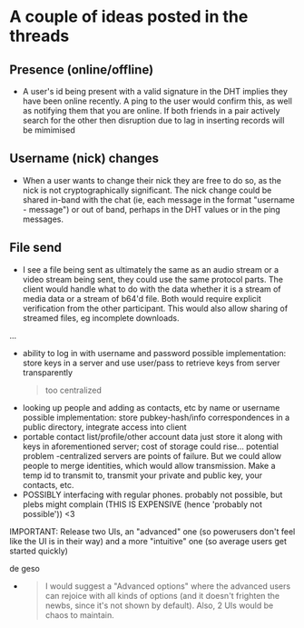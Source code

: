 A couple of ideas posted in the threads
=======================================

Presence (online/offline)
--------------------------
- A user's id being present with a valid signature in the DHT implies they have been online recently. A ping to the user would confirm this, as well as notifying them that you are online. If both friends in a pair actively search for the other then disruption due to lag in inserting records will be mimimised

Username (nick) changes
-----------------------
- When a user wants to change their nick they are free to do so, as the nick is not cryptographically significant. The nick change could be shared in-band with the chat (ie, each message in the format "username - message") or out of band, perhaps in the DHT values or in the ping messages.

File send
---------

- I see a file being sent as ultimately the same as an audio stream or a video stream being sent, they could use the same protocol parts. The client would handle what to do with the data whether it is a stream of media data or a stream of b64'd file. Both would require explicit verification from the other participant. This would also allow sharing of streamed files, eg incomplete downloads.


...


- ability to log in with username and password
    possible implementation: store keys in a server and use user/pass to retrieve keys from server transparently
   >too centralized
- looking up people and adding as contacts, etc by name or username
    possible implementation: store pubkey-hash/info correspondences in a public directory, integrate access into client
- portable contact list/profile/other account data
    just store it along with keys in aforementioned server; cost of storage could rise... potential problem
-centralized servers are points of failure.  But we could allow people to merge identities, which would allow transmission.  Make a temp id to transmit to, transmit your private and public key, your contacts, etc.
- POSSIBLY interfacing with regular phones. probably not possible, but plebs might complain (THIS IS EXPENSIVE (hence 'probably not possible')) <3

IMPORTANT: Release two UIs, an "advanced" one (so powerusers don't feel like the UI is in their way) and a more "intuitive" one (so average users get started quickly)

de geso
- > I would suggest a "Advanced options" where the advanced users can rejoice with all kinds of options (and it doesn't frighten the newbs, since it's not shown by default). Also, 2 UIs would be chaos to maintain. 